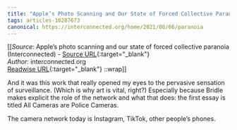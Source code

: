 ```yaml
---
title: "Apple’s Photo Scanning and Our State of Forced Collective Paranoia (209723563)"
tags: articles-10287673
canonical: https://interconnected.org/home/2021/08/06/paranoia
---
```


[[_Source_: Apple’s photo scanning and our state of forced collective paranoia (Interconnected) - [Source URL](https://interconnected.org/home/2021/08/06/paranoia){:target="_blank"}<br>
_Author_: interconnected.org<br>
[Readwise URL](https://readwise.io/open/209723563){:target="_blank"}
::wrap]]

And it was this work that really opened my eyes to the pervasive sensation of surveillance. (Which is why art is vital, right?) Especially because Bridle makes explicit the role of the network and what that does: the first essay is titled All Cameras are Police Cameras.

The camera network today is Instagram, TikTok, other people’s phones.
